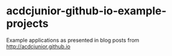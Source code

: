 acdcjunior-github-io-example-projects
=====================================

Example applications as presented in blog posts from http://acdcjunior.github.io
